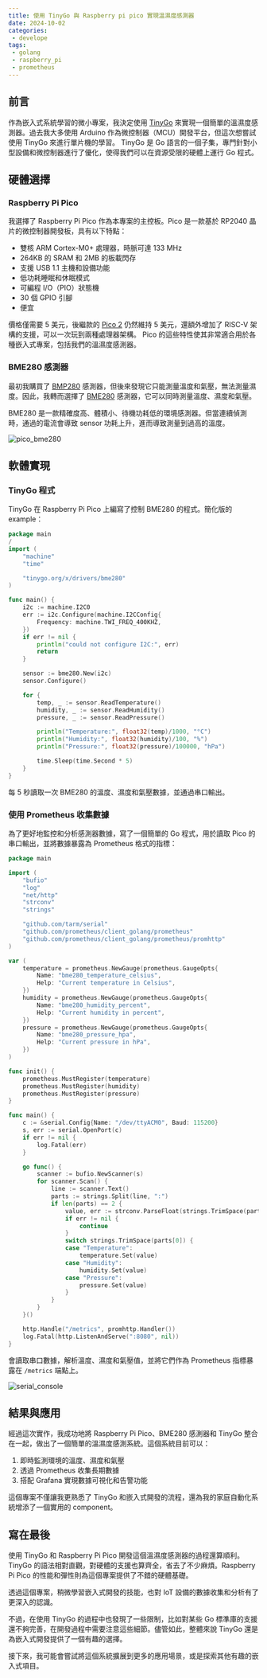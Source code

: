 ```yaml
---
title: 使用 TinyGo 與 Raspberry pi pico 實現溫濕度感測器
date: 2024-10-02
categories:
 - develope
tags:
 - golang
 - raspberry_pi
 - prometheus
---
```


## 前言

作為嵌入式系統學習的微小專案，我決定使用 [TinyGo](https://tinygo.org/) 來實現一個簡單的溫濕度感測器。過去我大多使用 Arduino 作為微控制器（MCU）開發平台，但這次想嘗試使用 TinyGo 來進行單片機的學習。
TinyGo 是 Go 語言的一個子集，專門針對小型設備和微控制器進行了優化，使得我們可以在資源受限的硬體上運行 Go 程式。

## 硬體選擇

### Raspberry Pi Pico

我選擇了 Raspberry Pi Pico 作為本專案的主控板。Pico 是一款基於 RP2040 晶片的微控制器開發板，具有以下特點：

- 雙核 ARM Cortex-M0+ 處理器，時脈可達 133 MHz
- 264KB 的 SRAM 和 2MB 的板載閃存
- 支援 USB 1.1 主機和設備功能
- 低功耗睡眠和休眠模式
- 可編程 I/O（PIO）狀態機
- 30 個 GPIO 引腳
- 便宜

價格僅需要 5 美元，後繼款的 [Pico 2](https://makerpro.cc/2024/08/the-second-generation-raspberry-pi-pico-is-here/) 仍然維持 5 美元，還額外增加了 RISC-V 架構的支援，可以一次玩到兩種處理器架構。
Pico 的這些特性使其非常適合用於各種嵌入式專案，包括我們的溫濕度感測器。

### BME280 感測器

最初我購買了 [BMP280](https://www.bosch-sensortec.com/products/environmental-sensors/pressure-sensors/bmp280/) 感測器，但後來發現它只能測量溫度和氣壓，無法測量濕度。因此，我轉而選擇了 [BME280](https://www.bosch-sensortec.com/products/environmental-sensors/humidity-sensors-bme280/) 感測器，它可以同時測量溫度、濕度和氣壓。

BME280 是一款精確度高、體積小、待機功耗低的環境感測器。但當連續偵測時，通過的電流會導致 sensor 功耗上升，進而導致測量到過高的溫度。

![pico_bme280](images/photo_2024-10-02_22-44-01.jpg)

## 軟體實現

### TinyGo 程式

TinyGo 在 Raspberry Pi Pico 上編寫了控制 BME280 的程式。簡化版的 example：

```go
package main
/
import (
    "machine"
    "time"

    "tinygo.org/x/drivers/bme280"
)

func main() {
    i2c := machine.I2C0
    err := i2c.Configure(machine.I2CConfig{
        Frequency: machine.TWI_FREQ_400KHZ,
    })
    if err != nil {
        println("could not configure I2C:", err)
        return
    }

    sensor := bme280.New(i2c)
    sensor.Configure()

    for {
        temp, _ := sensor.ReadTemperature()
        humidity, _ := sensor.ReadHumidity()
        pressure, _ := sensor.ReadPressure()

        println("Temperature:", float32(temp)/1000, "°C")
        println("Humidity:", float32(humidity)/100, "%")
        println("Pressure:", float32(pressure)/100000, "hPa")

        time.Sleep(time.Second * 5)
    }
}
```

每 5 秒讀取一次 BME280 的溫度、濕度和氣壓數據，並通過串口輸出。

### 使用 Prometheus 收集數據

為了更好地監控和分析感測器數據，寫了一個簡單的 Go 程式，用於讀取 Pico 的串口輸出，並將數據暴露為 Prometheus 格式的指標：

```go
package main

import (
    "bufio"
    "log"
    "net/http"
    "strconv"
    "strings"

    "github.com/tarm/serial"
    "github.com/prometheus/client_golang/prometheus"
    "github.com/prometheus/client_golang/prometheus/promhttp"
)

var (
    temperature = prometheus.NewGauge(prometheus.GaugeOpts{
        Name: "bme280_temperature_celsius",
        Help: "Current temperature in Celsius",
    })
    humidity = prometheus.NewGauge(prometheus.GaugeOpts{
        Name: "bme280_humidity_percent",
        Help: "Current humidity in percent",
    })
    pressure = prometheus.NewGauge(prometheus.GaugeOpts{
        Name: "bme280_pressure_hpa",
        Help: "Current pressure in hPa",
    })
)

func init() {
    prometheus.MustRegister(temperature)
    prometheus.MustRegister(humidity)
    prometheus.MustRegister(pressure)
}

func main() {
    c := &serial.Config{Name: "/dev/ttyACM0", Baud: 115200}
    s, err := serial.OpenPort(c)
    if err != nil {
        log.Fatal(err)
    }

    go func() {
        scanner := bufio.NewScanner(s)
        for scanner.Scan() {
            line := scanner.Text()
            parts := strings.Split(line, ":")
            if len(parts) == 2 {
                value, err := strconv.ParseFloat(strings.TrimSpace(parts[1]), 64)
                if err != nil {
                    continue
                }
                switch strings.TrimSpace(parts[0]) {
                case "Temperature":
                    temperature.Set(value)
                case "Humidity":
                    humidity.Set(value)
                case "Pressure":
                    pressure.Set(value)
                }
            }
        }
    }()

    http.Handle("/metrics", promhttp.Handler())
    log.Fatal(http.ListenAndServe(":8080", nil))
}
```

會讀取串口數據，解析溫度、濕度和氣壓值，並將它們作為 Prometheus 指標暴露在 `/metrics` 端點上。

![serial_console](https://github.com/omegaatt36/pico-bme280/raw/main/image/serial_console.png)

## 結果與應用

經過這次實作，我成功地將 Raspberry Pi Pico、BME280 感測器和 TinyGo 整合在一起，做出了一個簡單的溫濕度感測系統。這個系統目前可以：

1. 即時監測環境的溫度、濕度和氣壓
2. 透過 Prometheus 收集長期數據
3. 搭配 Grafana 實現數據可視化和告警功能

這個專案不僅讓我更熟悉了 TinyGo 和嵌入式開發的流程，還為我的家庭自動化系統增添了一個實用的 component。

## 寫在最後

使用 TinyGo 和 Raspberry Pi Pico 開發這個溫濕度感測器的過程還算順利。TinyGo 的語法相對直觀，對硬體的支援也算齊全，省去了不少麻煩。Raspberry Pi Pico 的性能和彈性則為這個專案提供了不錯的硬體基礎。

透過這個專案，稍微學習嵌入式開發的技能，也對 IoT 設備的數據收集和分析有了更深入的認識。

不過，在使用 TinyGo 的過程中也發現了一些限制，比如對某些 Go 標準庫的支援還不夠完善，在開發過程中需要注意這些細節。儘管如此，整體來說 TinyGo 還是為嵌入式開發提供了一個有趣的選擇。

接下來，我可能會嘗試將這個系統擴展到更多的應用場景，或是探索其他有趣的嵌入式項目。
